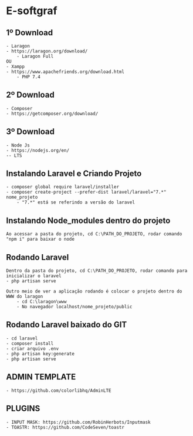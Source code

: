 # E-softgraf  

## 1º Download  
    - Laragon
    - https://laragon.org/download/  
        - Laragon Full
    OU
    - Xampp
    - https://www.apachefriends.org/download.html
        - PHP 7.4

## 2º Download  
    - Composer  
    - https://getcomposer.org/download/  

## 3º Download  
    - Node Js  
    - https://nodejs.org/en/  
    -- LTS

## Instalando Laravel e Criando Projeto  
    - composer global require laravel/installer  
    - composer create-project --prefer-dist laravel/laravel="7.*" nome_projeto  
        - "7.*" está se referindo a versão do laravel  

## Instalando Node_modules dentro do projeto  
    Ao acessar a pasta do projeto, cd C:\PATH_DO_PROJETO, rodar comando "npm i" para baixar o node  

## Rodando Laravel  
    Dentro da pasta do projeto, cd C:\PATH_DO_PROJETO, rodar comando para inicializar o laravel  
    - php artisan serve  
      
    Outro meio de ver a aplicação rodando é colocar o projeto dentro do WWW do laragon  
        - cd C:\laragon\www
        - No navegador localhost/nome_projeto/public

## Rodando Laravel baixado do GIT  
    - cd laravel
    - composer install
    - criar arquivo .env
    - php artisan key:generate
    - php artisan serve  


## ADMIN TEMPLATE  
    - https://github.com/colorlibhq/AdminLTE  

## PLUGINS  
    - INPUT MASK: https://github.com/RobinHerbots/Inputmask  
    - TOASTR: https://github.com/CodeSeven/toastr  
